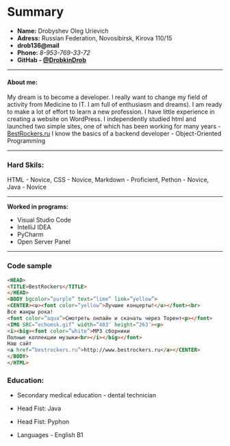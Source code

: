 # Summary
* **Name:** Drobyshev Oleg Urievich
* **Adress:** Russian Federation, Novosibirsk, Kirova 110/15
* **drob136@mail**
* **Phone:** *8-953-769-33-72*
* **GitHab - [@DrobkinDrob](https://github.com/DrobkinDrob)**
***
  
#### About me:

My dream is to become a developer. I really want to change my field of activity from Medicine to IT. I am full of enthusiasm and dreams). I am ready to make a lot of effort to learn a new profession. I have little experience in creating a website on WordPress. I independently studied html and launched two simple sites, one of which has been working for many years - [BestRockers.ru](http://bestrockers.ru) 
I know the basics of a backend developer - Object-Oriented Programming 
***

  
  ### **Hard Skils:**
  
  HTML - Novice, CSS - Novice, Markdown - Proficient, Pethon - Novice, Java - Novice
  ___
  **Worked in programs:** 
  * Visual Studio Code
  * IntelliJ IDEA
  * PyCharm 
  * Open Server Panel
  ___
 ### **Code sample**
 ```html <HTML>
<HEAD>
<TITLE>BestRockers</TITLE>
</HEAD>
<BODY bgcolor=”purple” text=”lime” link=”yellow”>
<CENTER><u><font color=”yellow”>Лучшие концерты!</u></font><br>
Все жанры рока!
<font color=”aqua”>Смотреть онлайн и скачать через Торент<p></font>
<IMG SRC=”echomsk.gif” width=”403″ height=”263″><p>
<i><big><font color=”white”>MP3 сборники
Полные коллекции музыки<br></i></big></font>
Наш сайт
<a href=”bestrockers.ru”>http://www.bestrockers.ru</a></CENTER>
</BODY>
</HTML>
```
  
  ### Education:
 * Secondary medical education - dental technician 
 * Head Fist: Java
 * Head Fist: Pyphon
 
  
  * Languages - English B1

